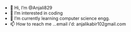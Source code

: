 - 👋 Hi, I’m @Anjali829
- 👀 I’m interested in coding
- 🌱 I’m currently learning computer science engg.
- 📫 How to reach me ...email i'd: anjalikabir102gmail.com

<!---
Anjali829/Anjali829 is a ✨ special ✨ repository because its `README.md` (this file) appears on your GitHub profile.
You can click the Preview link to take a look at your changes.
--->

